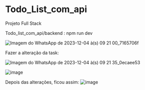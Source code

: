 # Todo_List_com_api
Projeto Full Stack

Todo_list_com_api/backend : npm run dev

![Imagem do WhatsApp de 2023-12-04 à(s) 09 21 00_7165706f](https://github.com/Isabely-cards/Todo_List_com_api/assets/112524798/aa533b33-8f26-4e02-8324-8401b4dc6558)

Fazer a alteração da task:

![Imagem do WhatsApp de 2023-12-04 à(s) 09 21 35_0ecaee53](https://github.com/Isabely-cards/Todo_List_com_api/assets/112524798/9985c37b-8e8b-4cbe-a20c-ce958b0d8c5c)

![image](https://github.com/Isabely-cards/Todo_List_com_api/assets/112524798/9cc22e75-aacf-4053-8318-4cb3dfa5d204)


Depois das alterações, ficou assim: 
![image](https://github.com/Isabely-cards/Todo_List_com_api/assets/112524798/12d47201-487a-41be-bb6d-5742d27ef8ed)
